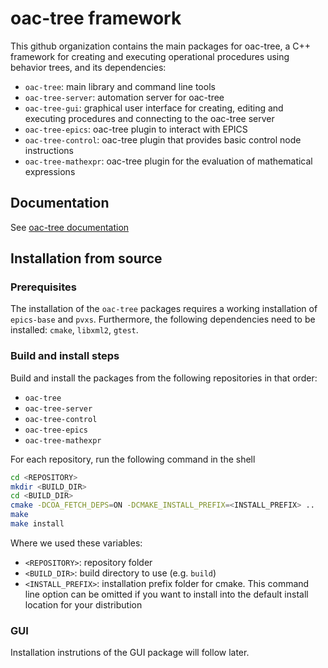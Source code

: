 # oac-tree framework

This github organization contains the main packages for oac-tree, a C++ framework for creating and executing operational procedures using behavior trees, and its dependencies:

* `oac-tree`: main library and command line tools
* `oac-tree-server`: automation server for oac-tree
* `oac-tree-gui`: graphical user interface for creating, editing and executing procedures and connecting to the oac-tree server
* `oac-tree-epics`: oac-tree plugin to interact with EPICS
* `oac-tree-control`: oac-tree plugin that provides basic control node instructions
* `oac-tree-mathexpr`: oac-tree plugin for the evaluation of mathematical expressions

## Documentation

See [oac-tree documentation](https://oac-tree.github.io/oac-tree-docs/)

## Installation from source

### Prerequisites

The installation of the `oac-tree` packages requires a working installation of `epics-base` and `pvxs`. Furthermore, the following dependencies need to be installed: `cmake`, `libxml2`, `gtest`.

### Build and install steps

Build and install the packages from the following repositories in that order:

* `oac-tree`
* `oac-tree-server`
* `oac-tree-control`
* `oac-tree-epics`
* `oac-tree-mathexpr`

For each repository, run the following command in the shell

```bash
cd <REPOSITORY>
mkdir <BUILD_DIR>
cd <BUILD_DIR>
cmake -DCOA_FETCH_DEPS=ON -DCMAKE_INSTALL_PREFIX=<INSTALL_PREFIX> ..
make
make install
```

Where we used these variables:

* `<REPOSITORY>`: repository folder
* `<BUILD_DIR>`: build directory to use (e.g. `build`)
* `<INSTALL_PREFIX>`: installation prefix folder for cmake. This command line option can be omitted if you want to install into the default install location for your distribution

### GUI

Installation instrutions of the GUI package will follow later.
